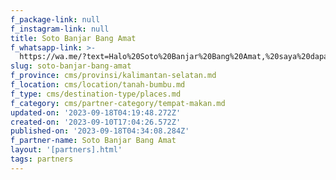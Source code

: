 ```yaml
---
f_package-link: null
f_instagram-link: null
title: Soto Banjar Bang Amat
f_whatsapp-link: >-
  https://wa.me/?text=Halo%20Soto%20Banjar%20Bang%20Amat,%20saya%20dapat%20info%20dari%20@loocale.id%20dan%20punya%20pertanyaan
slug: soto-banjar-bang-amat
f_province: cms/provinsi/kalimantan-selatan.md
f_location: cms/location/tanah-bumbu.md
f_type: cms/destination-type/places.md
f_category: cms/partner-category/tempat-makan.md
updated-on: '2023-09-18T04:19:48.272Z'
created-on: '2023-09-10T17:04:26.572Z'
published-on: '2023-09-18T04:34:08.284Z'
f_partner-name: Soto Banjar Bang Amat
layout: '[partners].html'
tags: partners
---
```



